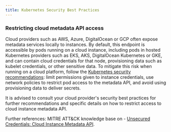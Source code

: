 ```yaml
---
title: Kubernetes Security Best Practices
---
```


<head>
  <link rel="canonical" href="https://ranchermanager.docs.rancher.com/reference-guides/rancher-security/kubernetes-security-best-practices"/>
</head>

### Restricting cloud metadata API access

Cloud providers such as AWS, Azure, DigitalOcean or GCP often expose metadata services locally to instances. By default, this endpoint is accessible by pods running on a cloud instance, including pods in hosted Kubernetes providers such as EKS, AKS, DigitalOcean Kubernetes or GKE, and can contain cloud credentials for that node, provisioning data such as kubelet credentials, or other sensitive data. To mitigate this risk when running on a cloud platform, follow the [Kubernetes security recommendations](https://kubernetes.io/docs/tasks/administer-cluster/securing-a-cluster/#restricting-cloud-metadata-api-access): limit permissions given to instance credentials, use network policies to restrict pod access to the metadata API, and avoid using provisioning data to deliver secrets.

It is advised to consult your cloud provider's security best practices for further recommendations and specific details on how to restrict access to cloud instance metadata API.

Further references: MITRE ATT&CK knowledge base on - [Unsecured Credentials: Cloud Instance Metadata API](https://attack.mitre.org/techniques/T1552/005/).
